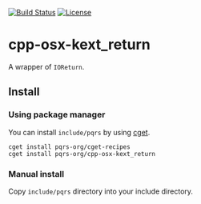 [![Build Status](https://travis-ci.com/pqrs-org/cpp-osx-kext_return.svg?branch=master)](https://travis-ci.com/pqrs-org/cpp-osx-kext_return)
[![License](https://img.shields.io/badge/license-Boost%20Software%20License-blue.svg)](https://github.com/pqrs-org/cpp-osx-kext_return/blob/master/LICENSE.md)

# cpp-osx-kext_return

A wrapper of `IOReturn`.

## Install

### Using package manager

You can install `include/pqrs` by using [cget](https://github.com/pfultz2/cget).

```shell
cget install pqrs-org/cget-recipes
cget install pqrs-org/cpp-osx-kext_return
```

### Manual install

Copy `include/pqrs` directory into your include directory.

